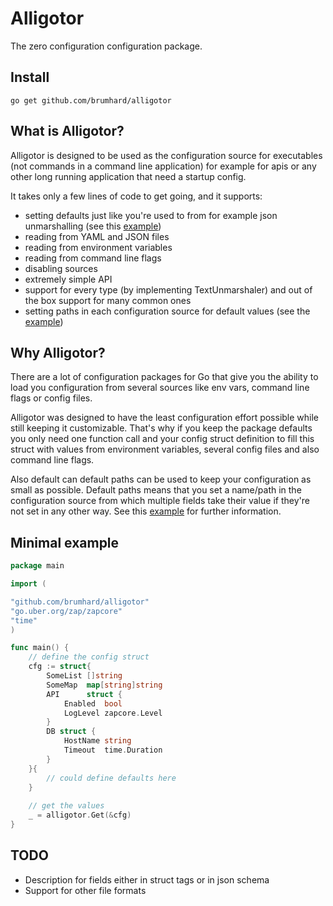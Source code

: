 # Alligotor

The zero configuration configuration package.

## Install

```shell script
go get github.com/brumhard/alligotor
```

## What is Alligotor?

Alligotor is designed to be used as the configuration source for executables (not commands in a command line application)
for example for apis or any other long running application that need a startup config.

It takes only a few lines of code to get going, and it supports:

- setting defaults just like you're used to from for example json unmarshalling (see this [example](example_defaults_test.go))
- reading from YAML and JSON files
- reading from environment variables
- reading from command line flags
- disabling sources
- extremely simple API
- support for every type (by implementing TextUnmarshaler) and out of the box support for many common ones
- setting paths in each configuration source for default values (see the [example](example_struct_tags_test.go))

## Why Alligotor?

There are a lot of configuration packages for Go that give you the ability to load you configuration from
several sources like env vars, command line flags or config files.

Alligotor was designed to have the least configuration effort possible while still keeping it customizable.
That's why if you keep the package defaults you only need one function call and your config struct definition
to fill this struct with values from environment variables, several config files and also command line flags.

Also default can default paths can be used to keep your configuration as small as possible.
Default paths means that you set a name/path in the configuration source from which multiple fields take their
value if they're not set in any other way.
See this [example](example_struct_tags_test.go) for further information. 

## Minimal example

```Go
package main

import (

"github.com/brumhard/alligotor"
"go.uber.org/zap/zapcore"
"time"
)

func main() {
    // define the config struct
    cfg := struct{
        SomeList []string
        SomeMap  map[string]string
        API      struct {
            Enabled  bool
            LogLevel zapcore.Level
        }
        DB struct {
            HostName string
            Timeout  time.Duration
        }
    }{
        // could define defaults here
    }
    
    // get the values
    _ = alligotor.Get(&cfg)
}
```

## TODO

- Description for fields either in struct tags or in json schema
- Support for other file formats